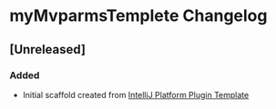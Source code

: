 <!-- Keep a Changelog guide -> https://keepachangelog.com -->

# myMvparmsTemplete Changelog

## [Unreleased]
### Added
- Initial scaffold created from [IntelliJ Platform Plugin Template](https://github.com/JetBrains/intellij-platform-plugin-template)
